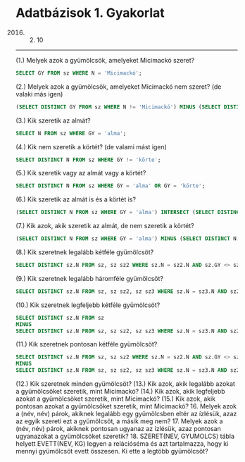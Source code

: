 Adatbázisok 1. Gyakorlat
==========================

2016. 02. 10
---

(1.)  Melyek azok a gyümölcsök, amelyeket Micimackó szeret?
``` sql
SELECT GY FROM sz WHERE N = 'Micimackó';
```
(2.)  Melyek azok a gyümölcsök, amelyeket Micimackó nem szeret? (de valaki más igen)
``` sql
(SELECT DISTINCT GY FROM sz WHERE N != 'Micimackó') MINUS (SELECT DISTINCT GY FROM sz WHERE N = 'Micimackó');
```
(3.)  Kik szeretik az almát?
``` sql
SELECT N FROM sz WHERE GY = 'alma';
```
(4.)  Kik nem szeretik a körtét? (de valami mást igen)
``` sql
SELECT DISTINCT N FROM sz WHERE GY != 'körte';
```
(5.)  Kik szeretik vagy az almát vagy a körtét?
``` sql
SELECT DISTINCT N FROM sz WHERE GY = 'alma' OR GY = 'körte';
```
(6.)  Kik szeretik az almát is és a körtét is?
``` sql
(SELECT DISTINCT N FROM sz WHERE GY = 'alma') INTERSECT (SELECT DISTINCT N FROM sz WHERE GY = 'körte');
```
(7.)  Kik azok, akik szeretik az almát, de nem szeretik a körtét?
``` sql
(SELECT DISTINCT N FROM sz WHERE GY = 'alma') MINUS (SELECT DISTINCT N FROM sz WHERE GY = 'körte');
```
(8.)  Kik szeretnek legalább kétféle gyümölcsöt?
``` sql
SELECT DISTINCT sz.N FROM sz, sz sz2 WHERE sz.N = sz2.N AND sz.GY <> sz2.GY;
```
(9.)  Kik szeretnek legalább háromféle gyümölcsöt?
``` sql
SELECT DISTINCT sz.N FROM sz, sz sz2, sz sz3 WHERE sz.N = sz3.N AND sz2.N = sz3.N AND sz.N = sz2.N AND sz.GY <> sz2.GY AND sz2.GY <> sz3.GY AND sz.GY <> sz3.GY;
```
(10.) Kik szeretnek legfeljebb kétféle gyümölcsöt?
``` sql
SELECT DISTINCT sz.N FROM sz
MINUS
SELECT DISTINCT sz.N FROM sz, sz sz2, sz sz3 WHERE sz.N = sz3.N AND sz2.N = sz3.N AND sz.N = sz2.N AND sz.GY <> sz2.GY AND sz2.GY <> sz3.GY AND sz.GY <> sz3.GY;
```
(11.) Kik szeretnek pontosan kétféle gyümölcsöt?
``` sql
SELECT DISTINCT sz.N FROM sz, sz sz2 WHERE sz.N = sz2.N AND sz.GY <> sz2.GY
MINUS
SELECT DISTINCT sz.N FROM sz, sz sz2, sz sz3 WHERE sz.N = sz3.N AND sz2.N = sz3.N AND sz.N = sz2.N AND sz.GY <> sz2.GY AND sz2.GY <> sz3.GY AND sz.GY <> sz3.GY;
```
(12.) Kik szeretnek minden gyümölcsöt?
(13.) Kik azok, akik legalább azokat a gyümölcsöket szeretik, mint Micimackó?
(14.) Kik azok, akik legfeljebb azokat a gyümölcsöket szeretik, mint Micimackó?
(15.) Kik azok, akik pontosan azokat a gyümölcsöket szeretik, mint Micimackó?
16. Melyek azok a (név, név) párok, akiknek legalább egy gyümölcsben eltér 
    az ízlésük, azaz az  egyik szereti ezt a gyümölcsöt, a másik meg nem?
17. Melyek azok a (név, név) párok, akiknek pontosan ugyanaz az ízlésük, azaz 
    pontosan  ugyanazokat a gyümölcsöket szeretik? 
18. SZERET(NEV, GYUMOLCS) tábla helyett EVETT(NEV, KG) legyen a relációséma 
    és azt tartalmazza, hogy ki mennyi gyümölcsöt evett összesen. 
    Ki ette a legtöbb gyümölcsöt? 
